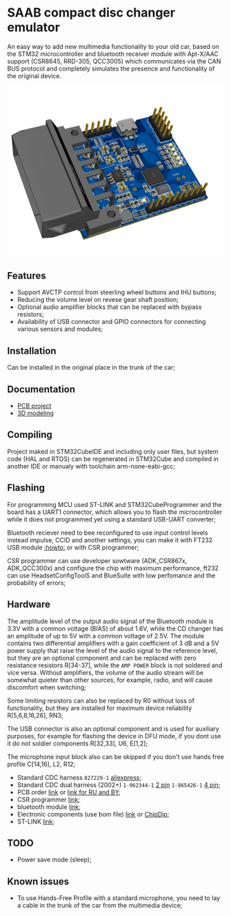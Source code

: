# SAAB compact disc changer emulator

An easy way to add new multimedia functionality to your old car, based on the STM32 microcontroller and bluetooth receiver module with Apt-X/AAC support (CSR8645, RRD-305, QCC3005) which communicates via the CAN BUS protocol and completely simulates the presence and functionality of the original device.

![3d render](Pcb/3D_PCB.png)

## Features

- Support AVCTP control from steerling wheel buttons and IHU buttons;
- Reducing the volume level on revese gear shaft position;
- Optional audio amplifier blocks that can be replaced with bypass resistors;
- Availability of USB connector and GPIO connectors for connecting various sensors and modules;

## Installation

Can be installed in the original place in the trunk of the car;

## Documentation

- [PCB project](https://oshwlab.com/germka/cdcemu_stm32)
- [3D modeling](https://www.tinkercad.com/things/ilOajaed17D-saabcdcemuv20?sharecode=B5w6PaUzLr1GzISFAL70bzKVDpNO_U5eLHJtqSOlsjQ)

## Compiling

Project maked in STM32CubeIDE and including only user files, but system code (HAL and RTOS) can be regenerated in STM32Cube and compiled in another IDE or manualy with toolchain arm-none-eabi-gcc;

## Flashing

For programming MCU used ST-LINK and STM32CubeProgrammer and the board has a UART1 connector, which allows you to flash the microcontroller while it does not programmed yet using a standard USB-UART converter;

Bluetooth reciever need to bee reconfigured to use input control levels instead impulse, CCID and another settings, you can make it with FT232 USB module [:howto:](https://bois083.wordpress.com/2016/10/08/playing-audio-files-with-csr8645-bluetooth-chip/) or with CSR programmer;

CSR programmer can use developer sowtware (ADK_CSR867x, ADK_QCC300x) and configure the chip with maximum performance, ft232 can use HeadsetConfigToolS and BlueSuite with low perfomance and the probability of errors;

## Hardware

The amplitude level of the output audio signal of the Bluetooth module is 3.3V with a common voltage (BIAS) of about 1.6V, while the CD changer has an amplitude of up to 5V with a common voltage of 2.5V. The module contains two differential amplifiers with a gain coefficient of 3 dB and a 5V power supply that raise the level of the audio signal to the reference level, but they are an optional component and can be replaced with zero resistance resistors R[34-37], while the `AMP POWER` block is not soldered and vice versa. Without amplifiers, the volume of the audio stream will be somewhat quieter than other sources, for example, radio, and will cause discomfort when switching;

Some limiting resistors can also be replaced by R0 without loss of functionality, but they are installed for maximum device reliability R[5,6,8,16,26], RN3;

The USB connector is also an optional component and is used for auxiliary purposes, for example for flashing the device in DFU mode, if you dont use it do not soldier components R[32,33], U6, E[1,2];

The microphone input block also can be skipped if you don't use hands free profile C[14,16], L2, R12;

- Standard CDC harness `827229-1` [aliexpress](https://aliexpress.ru/wholesale?SearchText=827229-1);
- Standard CDC dual harness (2002+) `1-962344-1` [2 pin](https://aliexpress.ru/wholesale?SearchText=1-962344-1) `1-965426-1` [4 pin](https://aliexpress.ru/wholesale?SearchText=1-965426-1);
- PCB order [link](https://jlcpcb.com/) or [link for RU and BY](https://www.pcbwave.com/);
- CSR programmer [link](https://aliexpress.ru/wholesale?SearchText=CSR+Bluetooth+burner);
- bluetooth module [link](https://aliexpress.ru/wholesale?SearchText=RRD305);
- Electronic components (use bom file) [link](https://www.lcsc.com/) or [ChipDip](https://www.chipdip.ru/);
- ST-LINK [link](https://aliexpress.ru/wholesale?SearchText=st-link);

## TODO

- Power save mode (sleep);

## Known issues

- To use Hands-Free Profile with a standard microphone, you need to lay a cable in the trunk of the car from the multimedia device;
